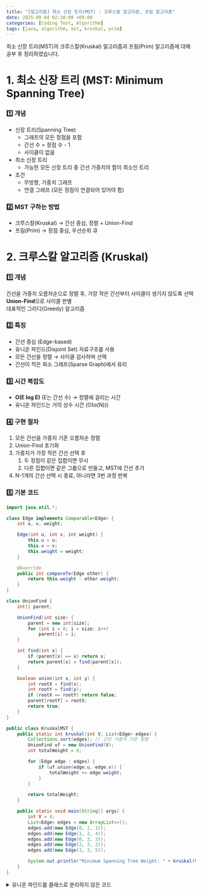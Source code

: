 ```yaml
---
title: "[알고리즘] 최소 신장 트리(MST) : 크루스칼 알고리즘, 프림 알고리즘"
date: 2025-08-04 02:30:00 +09:00
categories: [Coding Test, Algorithm]
tags: [java, algorithm, mst, kruskal, prim]
---
```


최소 신장 트리(MST)의 크루스칼(Kruskal) 알고리즘과 프림(Prim) 알고리즘에 대해 공부 후 정리하였습니다.

# 1. 최소 신장 트리 (MST: Minimum Spanning Tree)

### 1️⃣ 개념

- 신장 트리(Spanning Tree)
  - 그래프의 모든 정점을 포함
  - 간선 수 = 정점 수 - 1
  - 사이클이 없음
- 최소 신장 트리
  - 가능한 모든 신장 트리 중 간선 가중치의 합이 최소인 트리
- 조건
  - 무방향, 가중치 그래프
  - 연결 그래프 (모든 정점이 연결되어 있어야 함)

### 2️⃣ MST 구하는 방법

- 크루스칼(Kruskal) → 간선 중심, 정렬 + Union-Find
- 프림(Prim) → 정점 중심, 우선순위 큐

# 2. 크루스칼 알고리즘 (Kruskal)

### 1️⃣ 개념

간선을 가중치 오름차순으로 정렬 후, 가장 작은 간선부터 사이클이 생기지 않도록 선택 <br />
**Union-Find**으로 사이클 판별 <br />
대표적인 그리디(Greedy) 알고리즘

### 2️⃣ 특징

- 간선 중심 (Edge-based)
- 유니온 파인드(Disjoint Set) 자료구조를 사용
- 모든 간선을 정렬 → 사이클 검사하며 선택
- 간선이 적은 희소 그래프(Sparse Graph)에서 유리

### 3️⃣ 시간 복잡도

- **O(E log E)** (E는 간선 수) → 정렬에 걸리는 시간
- 유니온 파인드는 거의 상수 시간 (O(α(N)))

### 4️⃣ 구현 절차

1. 모든 간선을 가중치 기준 오름차순 정렬
2. Union-Find 초기화
3. 가중치가 가장 작은 간선 선택 후
   1. 두 정점이 같은 집합이면 무시
   2. 다른 집합이면 같은 그룹으로 만들고, MST에 간선 추가
4. N-1개의 간선 선택 시 종료, 아니라면 3번 과정 반복

### 5️⃣ 기본 코드

```java
import java.util.*;

class Edge implements Comparable<Edge> {
    int u, v, weight;

    Edge(int u, int v, int weight) {
        this.u = u;
        this.v = v;
        this.weight = weight;
    }

    @Override
    public int compareTo(Edge other) {
        return this.weight - other.weight;
    }
}

class UnionFind {
    int[] parent;

    UnionFind(int size) {
        parent = new int[size];
        for (int i = 0; i < size; i++)
            parent[i] = i;
    }

    int find(int x) {
        if (parent[x] == x) return x;
        return parent[x] = find(parent[x]);
    }

    boolean union(int x, int y) {
        int rootX = find(x);
        int rootY = find(y);
        if (rootX == rootY) return false;
        parent[rootY] = rootX;
        return true;
    }
}

public class KruskalMST {
    public static int kruskal(int V, List<Edge> edges) {
        Collections.sort(edges); // 간선 가중치 기준 정렬
        UnionFind uf = new UnionFind(V);
        int totalWeight = 0;

        for (Edge edge : edges) {
            if (uf.union(edge.u, edge.v)) {
                totalWeight += edge.weight;
            }
        }

        return totalWeight;
    }

    public static void main(String[] args) {
        int V = 4;
        List<Edge> edges = new ArrayList<>();
        edges.add(new Edge(0, 1, 1));
        edges.add(new Edge(1, 2, 4));
        edges.add(new Edge(0, 2, 3));
        edges.add(new Edge(2, 3, 2));
        edges.add(new Edge(1, 3, 5));

        System.out.println("Minimum Spanning Tree Weight: " + kruskal(V, edges));
    }
}
```

<details>
<summary>유니온 파인드를 클래스로 분리하지 않은 코드</summary>
<div markdown="1">
```java
import java.util.*;

class Edge implements Comparable<Edge> {
int u, v, weight;
Edge(int u, int v, int weight) {
this.u = u; this.v = v; this.weight = weight;
}
@Override
public int compareTo(Edge o) {
return this.weight - o.weight;
}
}

public class KruskalMST {
static int[] parent;

    public static int find(int x) {
        if (parent[x] == x) return x;
        return parent[x] = find(parent[x]);
    }

    public static void union(int a, int b) {
        a = find(a);
        b = find(b);
        if (a != b) parent[b] = a;
    }

    public static void main(String[] args) {
        int V = 4;
        int E = 5;
        List<Edge> edges = Arrays.asList(
            new Edge(0, 1, 10),
            new Edge(0, 2, 6),
            new Edge(0, 3, 5),
            new Edge(1, 3, 15),
            new Edge(2, 3, 4)
        );

        Collections.sort(edges); // 간선 정렬
        parent = new int[V];
        for (int i = 0; i < V; i++) parent[i] = i;

        int mstWeight = 0;
        for (Edge edge : edges) {
            if (find(edge.u) != find(edge.v)) {
                union(edge.u, edge.v);
                mstWeight += edge.weight;
            }
        }

        System.out.println("MST 가중치 합: " + mstWeight);
    }

}
```
</div>
</details>

# 3. 프림 알고리즘 (Prim)

### 1️⃣ 개념

임의의 시작 정점에서 시작 → MST에 속하지 않은 정점 중 최소 가중치 간선을 선택하며 확장 <br />
그리디 방식

### 2️⃣ 특징

- 정점 중심 (Vertex-based)
- 우선순위 큐(PriorityQueue)를 사용하여 가장 작은 간선을 선택
- 간선이 많은 밀집 그래프(Dense Graph)에서 유리
- BFS와 비슷하게 동작하지만, 간선 선택 기준이 다름

### 3️⃣ 시간 복잡도

**O(E log V)** (우선순위 큐 사용 시)

### 4️⃣ 구현 절차

1. 임의의 시작 정점 선택 후 MST에 추가
2. 해당 정점과 연결된 간선들을 우선순위 큐에 넣기
3. 우선순위 큐에서 최소 가중치 간선을 꺼내기
   1. 해당 간선이 MST에 포함된 두 정점을 연결하면 continue
   2. 연결된 정점이 MST에 없으면 추가
4. 새로 추가된 정점에서 연결된 간선을 우선순위 큐에 넣기
5. 모든 정점이 MST에 포함될 때까지 3 ~ 4 과정 반복

### 5️⃣ 기본 코드

```java
import java.util.*;

class PrimEdge implements Comparable<PrimEdge> {
    int to, weight;
    PrimEdge(int to, int weight) {
        this.to = to; this.weight = weight;
    }
    @Override
    public int compareTo(PrimEdge o) {
        return this.weight - o.weight;
    }
}

public class PrimMST {
    public static void main(String[] args) {
        int V = 4;
        List<List<PrimEdge>> graph = new ArrayList<>();
        for (int i = 0; i < V; i++) graph.add(new ArrayList<>());

        // 무방향 간선 추가
        graph.get(0).add(new PrimEdge(1, 10));
        graph.get(1).add(new PrimEdge(0, 10));

        graph.get(0).add(new PrimEdge(2, 6));
        graph.get(2).add(new PrimEdge(0, 6));

        graph.get(0).add(new PrimEdge(3, 5));
        graph.get(3).add(new PrimEdge(0, 5));

        graph.get(1).add(new PrimEdge(3, 15));
        graph.get(3).add(new PrimEdge(1, 15));

        graph.get(2).add(new PrimEdge(3, 4));
        graph.get(3).add(new PrimEdge(2, 4));

        boolean[] visited = new boolean[V];
        PriorityQueue<PrimEdge> pq = new PriorityQueue<>();
        pq.offer(new PrimEdge(0, 0)); // 시작 정점(0), 가중치 0

        int mstWeight = 0;
        while (!pq.isEmpty()) {
            PrimEdge current = pq.poll();
            if (visited[current.to]) continue;

            visited[current.to] = true;
            mstWeight += current.weight;

            for (PrimEdge next : graph.get(current.to)) {
                if (!visited[next.to]) {
                    pq.offer(next);
                }
            }
        }

        System.out.println("MST 가중치 합: " + mstWeight);
    }
}
```

<details>
<summary>클래스로 분리한 동일 코드</summary>
<div markdown="1">
```java
import java.util.*;

class Node implements Comparable<Node> {
int vertex, weight;

    Node(int vertex, int weight) {
        this.vertex = vertex;
        this.weight = weight;
    }

    @Override
    public int compareTo(Node other) {
        return this.weight - other.weight;
    }

}

public class PrimMST {
public static int prim(int V, List<List<Node>> graph) {
boolean[] visited = new boolean[V];
PriorityQueue<Node> pq = new PriorityQueue<>();
pq.offer(new Node(0, 0)); // 시작 정점
int totalWeight = 0;

        while (!pq.isEmpty()) {
            Node cur = pq.poll();

            if (visited[cur.vertex]) continue;
            visited[cur.vertex] = true;
            totalWeight += cur.weight;

            for (Node neighbor : graph.get(cur.vertex)) {
                if (!visited[neighbor.vertex]) {
                    pq.offer(new Node(neighbor.vertex, neighbor.weight));
                }
            }
        }

        return totalWeight;
    }

    public static void main(String[] args) {
        int V = 4;
        List<List<Node>> graph = new ArrayList<>();
        for (int i = 0; i < V; i++)
            graph.add(new ArrayList<>());

        graph.get(0).add(new Node(1, 1));
        graph.get(0).add(new Node(2, 3));
        graph.get(1).add(new Node(0, 1));
        graph.get(1).add(new Node(2, 4));
        graph.get(1).add(new Node(3, 5));
        graph.get(2).add(new Node(0, 3));
        graph.get(2).add(new Node(1, 4));
        graph.get(2).add(new Node(3, 2));
        graph.get(3).add(new Node(1, 5));
        graph.get(3).add(new Node(2, 2));

        System.out.println("Minimum Spanning Tree Weight: " + prim(V, graph));
    }

}
```
</div>
</details>


# 4. 비교

| 구분     | 크루스칼(Kruskal)            | 프림(Prim)              |
| ------ | ------------------------ | --------------------- |
| 중심     | **간선 중심**                | **정점 중심**             |
| 자료구조   | 간선 리스트 + 정렬 + Union-Find | 인접 리스트 + 우선순위 큐       |
| 시간 복잡도 | O(E log E)               | O(E log V)            |
| 유리한 경우 | 희소 그래프                   | 밀집 그래프                |
| 구현 난이도 | 중간 (Union-Find 필요)       | 중간 (PriorityQueue 필요) |

